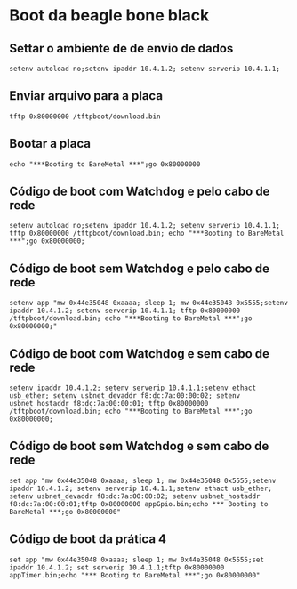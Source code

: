 # Boot da beagle bone black

## Settar o ambiente de de envio de dados

    setenv autoload no;setenv ipaddr 10.4.1.2; setenv serverip 10.4.1.1;

## Enviar arquivo para a placa

    tftp 0x80000000 /tftpboot/download.bin

## Bootar a placa

    echo "***Booting to BareMetal ***";go 0x80000000

## Código de boot com Watchdog e pelo cabo de rede

    setenv autoload no;setenv ipaddr 10.4.1.2; setenv serverip 10.4.1.1; tftp 0x80000000 /tftpboot/download.bin; echo "***Booting to BareMetal ***";go 0x80000000;

## Código de boot sem Watchdog e pelo cabo de rede

    setenv app "mw 0x44e35048 0xaaaa; sleep 1; mw 0x44e35048 0x5555;setenv ipaddr 10.4.1.2; setenv serverip 10.4.1.1; tftp 0x80000000 /tftpboot/download.bin; echo "***Booting to BareMetal ***";go 0x80000000;"

## Código de boot com Watchdog e sem cabo de rede

    setenv ipaddr 10.4.1.2; setenv serverip 10.4.1.1;setenv ethact usb_ether; setenv usbnet_devaddr f8:dc:7a:00:00:02; setenv usbnet_hostaddr f8:dc:7a:00:00:01; tftp 0x80000000 /tftpboot/download.bin; echo "***Booting to BareMetal ***";go 0x80000000;

## Código de boot sem Watchdog e sem cabo de rede

    set app "mw 0x44e35048 0xaaaa; sleep 1; mw 0x44e35048 0x5555;setenv ipaddr 10.4.1.2; setenv serverip 10.4.1.1;setenv ethact usb_ether; setenv usbnet_devaddr f8:dc:7a:00:00:02; setenv usbnet_hostaddr f8:dc:7a:00:00:01;tftp 0x80000000 appGpio.bin;echo *** Booting to BareMetal ***;go 0x80000000"

## Código de boot da prática 4

    set app "mw 0x44e35048 0xaaaa; sleep 1; mw 0x44e35048 0x5555;set ipaddr 10.4.1.2; set serverip 10.4.1.1;tftp 0x80000000 appTimer.bin;echo "*** Booting to BareMetal ***";go 0x80000000"